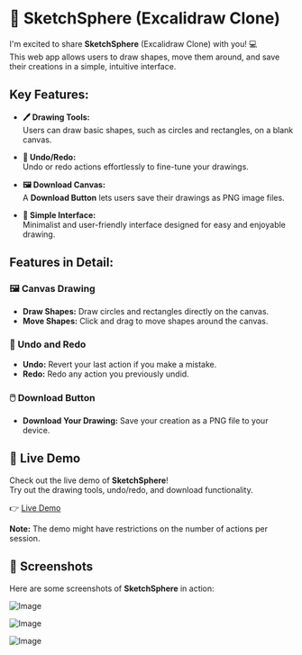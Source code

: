 # 🎨 SketchSphere (Excalidraw Clone)

I'm excited to share **SketchSphere** (Excalidraw Clone) with you! 💻  
This web app allows users to draw shapes, move them around, and save their creations in a simple, intuitive interface.

## Key Features:

- **🖊️ Drawing Tools:**  
   Users can draw basic shapes, such as circles and rectangles, on a blank canvas.

- **🔄 Undo/Redo:**  
   Undo or redo actions effortlessly to fine-tune your drawings.

- **🖼️ Download Canvas:**  
   A **Download Button** lets users save their drawings as PNG image files.

- **🔲 Simple Interface:**  
   Minimalist and user-friendly interface designed for easy and enjoyable drawing.

## Features in Detail:

### 🖼️ Canvas Drawing
- **Draw Shapes:** Draw circles and rectangles directly on the canvas.
- **Move Shapes:** Click and drag to move shapes around the canvas.

### 🔄 Undo and Redo
- **Undo:** Revert your last action if you make a mistake.
- **Redo:** Redo any action you previously undid.

### 🖱️ Download Button
- **Download Your Drawing:** Save your creation as a PNG file to your device.

## 🎯 Live Demo
Check out the live demo of **SketchSphere**!  
Try out the drawing tools, undo/redo, and download functionality.

👉 [Live Demo](https://sketchsphere-excalidraw-clone-app.vercel.app/)

**Note:** The demo might have restrictions on the number of actions per session.

## 📸 Screenshots
Here are some screenshots of **SketchSphere** in action:

![Image](https://github.com/user-attachments/assets/0c694f35-39a3-4816-be30-592afdba60dc)

![Image](https://github.com/user-attachments/assets/d4f9ad75-bc90-4c78-a3c3-362ca306f9ee)

![Image](https://github.com/user-attachments/assets/d08eb6b8-fe03-4483-b957-705e89ece200)
